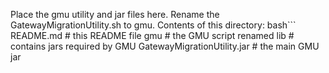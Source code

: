 Place the gmu utility and jar files here.
Rename the GatewayMigrationUtility.sh to gmu.
Contents of this directory:
bash```
README.md			# this README file
gmu				# the GMU script renamed
lib				# contains jars required by GMU
GatewayMigrationUtility.jar	# the main GMU jar
```
